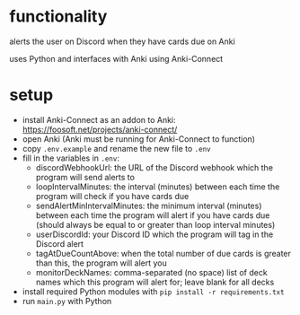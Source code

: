 # functionality

alerts the user on Discord when they have cards due on Anki

uses Python and interfaces with Anki using Anki-Connect

# setup

- install Anki-Connect as an addon to Anki: https://foosoft.net/projects/anki-connect/
- open Anki (Anki must be running for Anki-Connect to function)
- copy `.env.example` and rename the new file to `.env`
- fill in the variables in `.env`:
  - discordWebhookUrl: the URL of the Discord webhook which the program will send alerts to
  - loopIntervalMinutes: the interval (minutes) between each time the program will check if you have cards due
  - sendAlertMinIntervalMinutes: the minimum interval (minutes) between each time the program will alert if you have cards due (should always be equal to or greater than loop interval minutes)
  - userDiscordId: your Discord ID which the program will tag in the Discord alert
  - tagAtDueCountAbove: when the total number of due cards is greater than this, the program will alert you
  - monitorDeckNames: comma-separated (no space) list of deck names which this program will alert for; leave blank for all decks
- install required Python modules with `pip install -r requirements.txt`
- run `main.py` with Python
